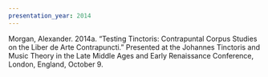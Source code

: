 ```yaml
---
presentation_year: 2014
---
```

Morgan, Alexander. 2014a. “Testing Tinctoris: Contrapuntal Corpus Studies on the Liber de Arte Contrapuncti.” Presented at the Johannes Tinctoris and Music Theory in the Late Middle Ages and Early Renaissance Conference, London, England, October 9.
